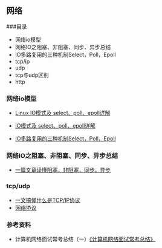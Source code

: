 ## 网络

###目录

- 网络io模型
- 网络IO之阻塞、非阻塞、同步、异步总结
- IO多路复用的三种机制Select，Poll，Epoll
- tcp/ip
- udp
- tcp与udp区别
- http



### 网络io模型

- [Linux IO模式及 select、poll、epoll详解](https://segmentfault.com/a/1190000003063859)

- [IO模式及 select、poll、epoll详解](https://www.cnblogs.com/Anker/p/3254269.html)

- [IO多路复用的三种机制Select，Poll，Epoll](https://www.jianshu.com/p/397449cadc9a)

### 网络IO之阻塞、非阻塞、同步、异步总结
- [一篇文章读懂阻塞，非阻塞，同步，异步](https://www.jianshu.com/p/b8203d46895c)

### tcp/udp
- [一文搞懂什么是TCP/IP协议](https://blog.csdn.net/petterp/article/details/102779131)
- [网络协议](https://www.cnblogs.com/Soy-technology/p/11102239.html)




### 参考资料

- 计算机网络面试常考总结（一）[《计算机网络面试常考总结》](https://www.cnblogs.com/anzhengyu/p/11238563.html)
